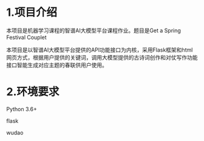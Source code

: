 # 1.项目介绍

本项目是机器学习课程的智谱AI大模型平台课程作业。题目是Get a Spring Festival Couplet

本项目是以智谱AI大模型平台提供的API功能接口为内核，采用Flask框架和html网页方式，根据用户提供的关键词，调用大模型提供的古诗词创作和对仗写作功能接口智能生成对应主题的春联供用户使用。

# 2.环境要求

Python 3.6+

flask

wudao
